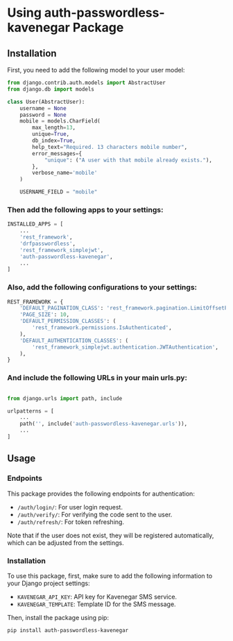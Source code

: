 # Using auth-passwordless-kavenegar Package

## Installation
First, you need to add the following model to your user model:

```python
from django.contrib.auth.models import AbstractUser
from django.db import models

class User(AbstractUser):
    username = None
    password = None
    mobile = models.CharField(
        max_length=13, 
        unique=True,
        db_index=True,
        help_text="Required. 13 characters mobile number",
        error_messages={
            "unique": ("A user with that mobile already exists."),
        },
        verbose_name='mobile'
    )

    USERNAME_FIELD = "mobile"

```

### Then add the following apps to your settings:

```python
INSTALLED_APPS = [
    ...
    'rest_framework',
    'drfpasswordless',
    'rest_framework_simplejwt',
    'auth-passwordless-kavenegar',
    ...
]
```

### Also, add the following configurations to your settings:

```python
REST_FRAMEWORK = {
    'DEFAULT_PAGINATION_CLASS': 'rest_framework.pagination.LimitOffsetPagination',
    'PAGE_SIZE': 10,
    'DEFAULT_PERMISSION_CLASSES': (
        'rest_framework.permissions.IsAuthenticated',
    ),
    'DEFAULT_AUTHENTICATION_CLASSES': (
        'rest_framework_simplejwt.authentication.JWTAuthentication',
    ),
}
```

### And include the following URLs in your main urls.py:

```python

from django.urls import path, include

urlpatterns = [
    ...
    path('', include('auth-passwordless-kavenegar.urls')),
    ...
]

```

## Usage

### Endpoints
This package provides the following endpoints for authentication:

- `/auth/login/`: For user login request.
- `/auth/verify/`: For verifying the code sent to the user.
- `/auth/refresh/`: For token refreshing.

Note that if the user does not exist, they will be registered automatically, which can be adjusted from the settings.

### Installation
To use this package, first, make sure to add the following information to your Django project settings:

- `KAVENEGAR_API_KEY`: API key for Kavenegar SMS service.
- `KAVENEGAR_TEMPLATE`: Template ID for the SMS message.

Then, install the package using pip:

```bash
pip install auth-passwordless-kavenegar
